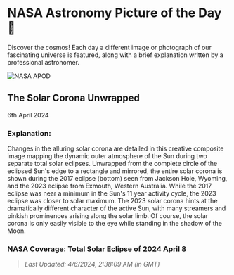 
  # NASA Astronomy Picture of the Day 🌌

  Discover the cosmos! Each day a different image or photograph of our fascinating universe is featured, along with a brief explanation written by a professional astronomer.

![NASA APOD](https://apod.nasa.gov/apod/image/2404/CoronaGraph.jpg)

## The Solar Corona Unwrapped

6th April 2024

### Explanation: 

Changes in the alluring solar corona are detailed in this creative composite image mapping the dynamic outer atmosphere of the Sun during two separate total solar eclipses. Unwrapped from the complete circle of the eclipsed Sun's edge to a rectangle and mirrored, the entire solar corona is shown during the 2017 eclipse (bottom) seen from Jackson Hole, Wyoming, and the 2023 eclipse from Exmouth, Western Australia. While the 2017 eclipse was near a minimum in the Sun's 11 year activity cycle, the 2023 eclipse was closer to solar maximum. The 2023 solar corona hints at the dramatically different character of the active Sun, with many streamers and pinkish prominences arising along the solar limb. Of course, the solar corona is only easily visible to the eye while standing in the shadow of the Moon.   
### NASA Coverage: Total Solar Eclipse of 2024 April 8

> _Last Updated: 4/6/2024, 2:38:09 AM (in GMT)_
